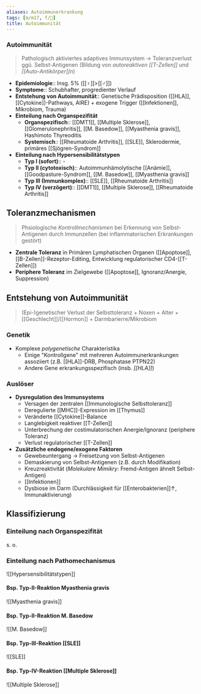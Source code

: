 ```yaml
---
aliases: Autoimmunerkrankung
tags: [m/m17, f/💉]
title: Autoimmunität
---
```

### Autoimmunität 
> Pathologisch aktiviertes adaptives Immunsystem → Toleranzverlust ggü. Selbst-Antigenen (Bildung von *autoreaktiven [[T-Zellen]]* und *[[Auto-Antikörper]]n*)
- **Epidemiologie**:: Insg. 5% ([[♀]]>[[♂]])
- **Symptome**:: Schubhafter, progredienter Verlauf
- **Entstehung von Autoimmunität**:: Genetische Prädisposition ([[HLA]], [[Cytokine]]-Pathways, AIRE) + exogene Trigger ([[Infektionen]], Mikrobiom, Trauma)
- **Einteilung nach Organspezifität**
	- **Organspezifisch**:: [[DMT1]], [[Multiple Sklerose]], [[Glomerulonephritis]], [[M. Basedow]], [[Myasthenia gravis]], Hashimoto Thyreoditis
	- **Systemisch**:: [[Rheumatoide Arthritis]], [[SLE]], Sklerodermie, primäres [[Sjögren-Syndrom]]
- **Einteilung nach Hypersensibilitätstypen**
	- **Typ I (sofort)**:: -
	- **Typ II (cytotoxisch)**:: Autoimmunhämolytische [[Anämie]], [[Goodpasture-Syndrom]], [[M. Basedow]], [[Myasthenia gravis]]
	- **Typ III (Immunkomplex)**:: [[SLE]], [[Rheumatoide Arthritis]]
	- **Typ IV (verzögert)**:: [[DMT1]], [[Multiple Sklerose]], [[Rheumatoide Arthritis]]

## Toleranzmechanismen
> Phsiologische *Kontrollmechanismen* bei Erkennung von Selbst-Antigenen durch Immunzellen (bei inflammatorischen Erkrankungen gestört)
- **Zentrale Toleranz** in Primären Lymphatischen Organen ([[Apoptose]], [[B-Zellen]]-Rezeptor-Editing, Entwicklung regulatorischer CD4-[[T-Zellen]])
- **Periphere Toleranz** im Zielgewebe ([[Apoptose]], Ignoranz/Anergie, Suppression)

## Entstehung von Autoimmunität
> (Epi-)genetischer Verlust der Selbsttoleranz + Noxen + Alter + [[Geschlecht]]/[[Hormon]] + Darmbarierre/Mikrobiom
### Genetik
- Komplexe *polygenetische* Charakteristika
	- Einige "Kontrollgene" mit mehreren Autoimmunerkrankungen assoziiert (z.B. [[HLA]]-DRB, Phosphatase PTPN22)
	- Andere Gene erkrankungsspezifisch (insb. *[[HLA]]*)
### Auslöser
- **Dysregulation des Immunsystems**
	- Versagen der zentralen [[Immunologische Selbsttoleranz]]
	- Deregulierte [[MHC]]-Expression im [[Thymus]]
	- Veränderte [[Cytokine]]-Balance
	- Langlebigkeit reaktiver [[T-Zellen]]
	- Unterbrechung der costimulatorischen Anergie/Ignoranz (periphere Toleranz)
	- Verlust regulatorischer [[T-Zellen]]
- **Zusätzliche endogene/exogene Faktoren**
	- Gewebeuntergang → Freisetzung von Selbst-Antigenen
	- Demaskierung von Selbst-Antigenen (z.B. durch Modifikation)
	- Kreuzreaktivität (*Molekulare Mimikry:* Fremd-Antigen ähnelt Selbst-Antigen)
	- [[Infektionen]]
	- Dysbiose im Darm (Durchlässigkeit für [[Enterobakterien]]↑, Immunaktivierung)

## Klassifizierung
### Einteilung nach Organspezifität
s. o.
### Einteilung nach Pathomechanismus
![[Hypersensibilitätstypen]]

#### Bsp. Typ-II-Reaktion Myasthenia gravis
![[Myasthenia gravis]]

#### Bsp. Typ-II-Reaktion M. Basedow
![[M. Basedow]]

#### Bsp. Typ-III-Reaktion [[SLE]]
![[SLE]]

#### Bsp. Typ-IV-Reaktion [[Multiple Sklerose]]
![[Multiple Sklerose]]